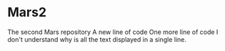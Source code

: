 # Mars2
The second Mars repository
A new line of code
One more line of code
I don't understand why is all the text displayed in a single line.
